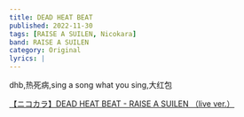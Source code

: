 ```yaml
---
title: DEAD HEAT BEAT
published: 2022-11-30
tags: [RAISE A SUILEN, Nicokara]
band: RAISE A SUILEN
category: Original
lyrics: |
---
```

dhb,热死病,sing a song what you sing,大红包

<summary>
    <a href="https://www.bilibili.com/video/BV1qM9ZYwEMn/">
        【ニコカラ】DEAD HEAT BEAT - RAISE A SUILEN （live ver.）
    </a>
</summary>
